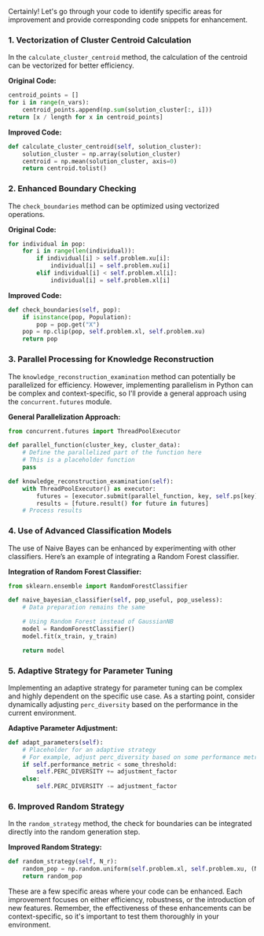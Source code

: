 Certainly! Let's go through your code to identify specific areas for improvement and provide corresponding code snippets for enhancement.

### 1. Vectorization of Cluster Centroid Calculation
In the `calculate_cluster_centroid` method, the calculation of the centroid can be vectorized for better efficiency.

**Original Code:**
```python
centroid_points = []
for i in range(n_vars):
    centroid_points.append(np.sum(solution_cluster[:, i]))
return [x / length for x in centroid_points]
```

**Improved Code:**
```python
def calculate_cluster_centroid(self, solution_cluster):
    solution_cluster = np.array(solution_cluster)
    centroid = np.mean(solution_cluster, axis=0)
    return centroid.tolist()
```

### 2. Enhanced Boundary Checking
The `check_boundaries` method can be optimized using vectorized operations.

**Original Code:**
```python
for individual in pop:
    for i in range(len(individual)):
        if individual[i] > self.problem.xu[i]:
            individual[i] = self.problem.xu[i]
        elif individual[i] < self.problem.xl[i]:
            individual[i] = self.problem.xl[i]
```

**Improved Code:**
```python
def check_boundaries(self, pop):
    if isinstance(pop, Population):
        pop = pop.get("X")
    pop = np.clip(pop, self.problem.xl, self.problem.xu)
    return pop
```

### 3. Parallel Processing for Knowledge Reconstruction
The `knowledge_reconstruction_examination` method can potentially be parallelized for efficiency. However, implementing parallelism in Python can be complex and context-specific, so I'll provide a general approach using the `concurrent.futures` module.

**General Parallelization Approach:**
```python
from concurrent.futures import ThreadPoolExecutor

def parallel_function(cluster_key, cluster_data):
    # Define the parallelized part of the function here
    # This is a placeholder function
    pass

def knowledge_reconstruction_examination(self):
    with ThreadPoolExecutor() as executor:
        futures = [executor.submit(parallel_function, key, self.ps[key]) for key in self.ps]
        results = [future.result() for future in futures]
    # Process results
```

### 4. Use of Advanced Classification Models
The use of Naive Bayes can be enhanced by experimenting with other classifiers. Here’s an example of integrating a Random Forest classifier.

**Integration of Random Forest Classifier:**
```python
from sklearn.ensemble import RandomForestClassifier

def naive_bayesian_classifier(self, pop_useful, pop_useless):
    # Data preparation remains the same

    # Using Random Forest instead of GaussianNB
    model = RandomForestClassifier()
    model.fit(x_train, y_train)

    return model
```

### 5. Adaptive Strategy for Parameter Tuning
Implementing an adaptive strategy for parameter tuning can be complex and highly dependent on the specific use case. As a starting point, consider dynamically adjusting `perc_diversity` based on the performance in the current environment.

**Adaptive Parameter Adjustment:**
```python
def adapt_parameters(self):
    # Placeholder for an adaptive strategy
    # For example, adjust perc_diversity based on some performance metric
    if self.performance_metric < some_threshold:
        self.PERC_DIVERSITY += adjustment_factor
    else:
        self.PERC_DIVERSITY -= adjustment_factor
```

### 6. Improved Random Strategy
In the `random_strategy` method, the check for boundaries can be integrated directly into the random generation step.

**Improved Random Strategy:**
```python
def random_strategy(self, N_r):
    random_pop = np.random.uniform(self.problem.xl, self.problem.xu, (N_r, self.problem.n_var))
    return random_pop
```

These are a few specific areas where your code can be enhanced. Each improvement focuses on either efficiency, robustness, or the introduction of new features. Remember, the effectiveness of these enhancements can be context-specific, so it's important to test them thoroughly in your environment.